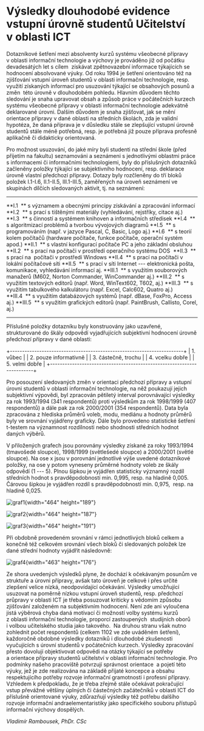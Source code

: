 # **Výsledky dlouhodobé evidence vstupní úrovně studentů Učitelství v oblasti ICT**

Dotazníkové šetření mezi absolventy kurzů systému všeobecné přípravy
v oblasti informační technologie a výchovy je prováděno již od počátku
devadesátých let s cílem  získávat zpětnovazební informace týkajících se
hodnocení absolvované výuky. Od roku 1994 je šetření orientováno též na
zjišťování vstupní úroveň studentů v oblasti informační technologie,
resp.  využití získaných informací pro usuzování týkající se obsahových
posunů a změn  této úrovně v dlouhodobém pohledu. Hlavním důvodem těchto
sledování je snaha upravovat obsah a způsob práce v počátečních kurzech
systému všeobecné přípravy v oblasti informační technologie adekvátně
deklarované úrovni. Dalším důvodem je snaha zjišťovat, jak se mění
orientace přípravy v dané oblasti na středních školách, zda je validní
hypotéza, že daná příprava je v důsledku stále se zlepšující vstupní
úrovně studentů stále méně potřebná, resp. je potřebná již pouze
příprava profesně aplikačně či didakticky orientovaná.

Pro možnost usuzování, do jaké míry byli studenti na střední škole (před
přijetím na fakultu) seznamováni a seznámeni s jednotlivými oblastmi
práce s informacemi či informačními technologiemi, byly do příslušných
dotazníků začleněny položky týkající se subjektivního hodnocení, resp.
deklarace úrovně vlastní předchozí přípravy. Dotazy byly rozčleněny do
tří bloků položek I.1-I.6, II.1-II.5, III.1-III.5, zaměřených na úroveň
seznámení ve skupinách dílčích sledovaných aktivit, tj. na seznámení:

  ------------- ---------------------------------------------------------------------------------------
  **I.1  **     s významem a obecnými principy získávání a zpracování informací
  **I.2  **     s prací s tištěnými materiály (vyhledávání, rejstříky, citace aj.)
  **I.3  **     s činností a systémem knihoven a informačních středisek
  **I.4  **     s algoritmizací problémů a tvorbou vývojových diagramů
  **I.5  **     s programováním (např. v jazyce Pascal, C, Basic, Logo aj.)
  **I.6  **     s teorií kolem počítačů (hardware počítače, funkce počítače, operační systém apod.)
  **II.1  **    s vlastní konfigurací počítače PC a jeho základní obsluhou 
  **II.2  **    s prací na počítači v prostředí operačního systému DOS 
  **II.3  **    s prací na  počítači v prostředí Windows
  **II.4  **    s prací na počítači v lokální počítačové síti
  **II.5  **    s prací v síti Internet --- elektronická pošta, komunikace, vyhledávání informací aj.
  **III.1  **   s využitím souborových manažerů (M602, Norton Commander, WinCommander aj.)
  **III.2  **   s využitím textových editorů (např. Word, WinText602, T602, aj.)
  **III.3  **   s využitím tabulkového kalkulátoru (např. Excel, Calc602, Quatro aj.)
  **III.4  **   s využitím databázových systémů (např. dBase, FoxPro, Access aj.)
  **III.5  **   s využitím grafických editorů (např. PaintBrush, Callisto, Corel, aj.) 
  ------------- ---------------------------------------------------------------------------------------

Příslušné položky dotazníku byly konstruovány jako uzavřené,
strukturované do škály odpovědí vyjadřujících subjektivní hodnocení
úrovně předchozí přípravy v dané oblasti:

+-----------------------------------------------------------------------+
| 1.  vůbec                                                             |
| 2.  pouze informativně                                                |
| 3.  částečně, trochu                                                  |
| 4.  vcelku dobře                                                      |
| 5.  velmi dobře                                                       |
+-----------------------------------------------------------------------+

Pro posouzení sledovaných změn v orientaci předchozí přípravy a vstupní
úrovni studentů v oblasti informační technologie, na něž poukazují
jejich subjektivní výpovědi, byl zpracován pětiletý interval
porovnávající výsledky za rok 1993/1994 (341 respondentů) proti
výsledkům za rok 1998/1999 (407 respondentů) a dále pak za rok 2000/2001
(354 respondentů). Data byla zpracována z hlediska průměrů voleb, modu,
mediánu a hodnoty průměrů byly ve srovnání vyjádřeny graficky. Dále bylo
provedeno statistické šetření t-testem na významnost rozdílnosti nebo
shodnosti středních hodnot daných výběrů.

V přiložených grafech jsou porovnány výsledky získané za roky 1993/1994
(tmavošedé sloupce), 1998/1999 (světlešedé sloupce) a 2000/2001 (světlé
sloupce). Na ose x jsou v porovnání jednotlivé výše uvedené dotazníkové
položky, na ose y potom vyneseny průměrné hodnoty voleb ze škály
odpovědí (1 --- 5). Plnou šipkou je vyjádřen statisticky významný rozdíl
středních hodnot s pravděpodobností min. 0,995, resp. na hladině 0,005.
Čárovou šipkou je vyjádřen rozdíl s pravděpodobností min. 0,975,  resp.
na hladině 0,025.

![graf1](grafy/graf1.gif){width="464" height="189"}

![graf2](grafy/graf2.gif){width="464" height="187"}

![graf3](grafy/graf3.gif){width="464" height="191"}

Při obdobně provedeném srovnání v rámci jednotlivých bloků celkem a
konečně též celkovém srovnání všech bloků či sledovaných položek lze
dané střední hodnoty vyjádřit následovně: 

![graf4](grafy/graf4.gif){width="463" height="176"}

Ze shora uvedených výsledků plyne, že dochází k očekávaným posunům ve
struktuře a úrovni přípravy, avšak tato úroveň je celkově i přes určité
zlepšení velice nízká, neodpovídající očekávání. Výsledky umožňující
usuzovat na poměrně nízkou vstupní úroveň studentů, resp. předchozí
průpravy v oblasti ICT je třeba posuzovat kriticky s vědomím způsobu
zjišťování založeném na subjektivním hodnocení. Není zde ani vyloučena
jistá výběrová chyba daná motivací či možností volby systému kurzů
z oblasti informační technologie, proporcí zastoupených  studijních
oborů i volbou učitelského studia jako takového.  Na druhou stranu však
nutno zohlednit počet respondentů (celkem 1102 ve zde uváděném šetření),
každoročně obdobné výsledky dotazníků i dlouhodobé zkušenosti
vyučujících s úrovní studentů v počátečních kurzech. Výsledky zpracování
přesto dovolují objektivovat odpovědi na otázky týkající se potřeby
a orientace přípravy studentů učitelství v oblasti informační
technologie. Pro podmínky našeho pracoviště potvrzují správnost
orientace  a pojetí této výuky, jež je zde realizována na základě
přijaté koncepce a obsahu respektujícího potřeby rozvoje informační
gramotnosti i profesní přípravy. Vzhledem k předpokladu, že je třeba
zřejmě stále očekávat pokračující vstup převážné většiny úplných či
částečných začátečníků v oblasti ICT do příslušně orientované výuky,
zdůrazňují výsledky též potřebu dalšího rozvoje informační
andraelementaristiky jako specifického souboru přístupů informační
výchovy dospělých.

*Vladimír Rambousek, PhDr. CSc*
